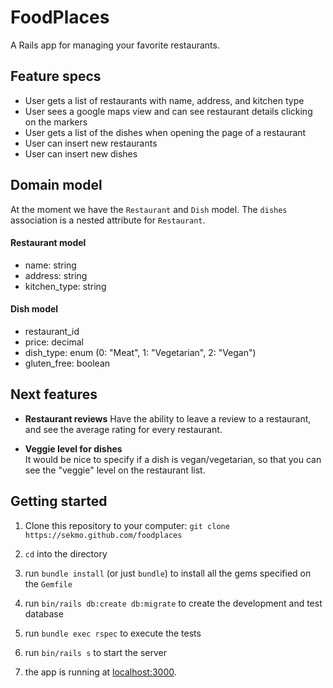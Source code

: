 # FoodPlaces

A Rails app for managing your favorite restaurants.

## Feature specs
- User gets a list of restaurants with name, address, and kitchen type
- User sees a google maps view and can see restaurant details clicking on the markers
- User gets a list of the dishes when opening the page of a restaurant
- User can insert new restaurants
- User can insert new dishes

## Domain model

At the moment we have the `Restaurant` and `Dish` model.
The `dishes` association is a nested attribute for `Restaurant`.

#### Restaurant model
- name: string
- address: string
- kitchen_type: string

#### Dish model
- restaurant_id
- price: decimal
- dish_type: enum (0: "Meat", 1: "Vegetarian", 2: "Vegan")
- gluten_free: boolean

## Next features

- **Restaurant reviews**
Have the ability to leave a review to a restaurant, and see the average rating for every restaurant.

- **Veggie level for dishes**  
It would be nice to specify if a dish is vegan/vegetarian, so that you can see the "veggie" level on the restaurant list.

## Getting started

1. Clone this repository to your computer:
`git clone https://sekmo.github.com/foodplaces`

2. `cd` into the directory

3. run `bundle install` (or just `bundle`) to install all the gems specified on the `Gemfile`

3. run `bin/rails db:create db:migrate` to create the development and test database

4. run `bundle exec rspec` to execute the tests

6. run `bin/rails s` to start the server

7. the app is running at [localhost:3000](http://localhost:3000/).
